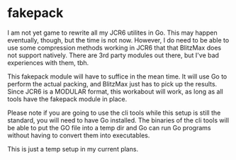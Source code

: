 # fakepack

I am not yet game to rewrite all my JCR6 utilites in Go. This may happen eventually, though, but the time is not now.
However, I do need to be able to use some compression methods working in JCR6 that that BlitzMax does not support natively. There are 3rd party modules out there, but I've bad experiences with them, tbh.

This fakepack module will have to suffice in the mean time. It will use Go to perform the actual packing, and BlitzMax just has to pick up the results. Since JCR6 is a MODULAR format, this workabout will work, as long as all tools have the fakepack module in place.

Please note if you are going to use the cli tools while this setup is still the standard, you will need to have Go installed.
The binaries of the cli tools will be able to put the GO file into a temp dir and Go can run Go programs without having to convert them into executables.

This is just a temp setup in my current plans.
